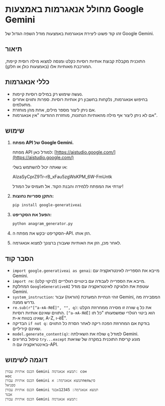 # מחולל אנאגרמות באמצעות Google Gemini

זהו קוד פשוט ליצירת אנאגרמות באמצעות מודל השפה הגדול של Google Gemini.

## תיאור

התוכנית מקבלת קבוצת אותיות רוסיות כקלט ומנסה למצוא מילה רוסית קיימת, המורכבת מאותיות אלו (באמצעות כולן או חלקן).

## כללי אנאגרמות

*   נעשה שימוש רק במילים רוסיות קיימות.
*   בחיפוש אנאגרמות, נלקחות בחשבון רק אותיות רוסיות. ספרות ותווים אחרים מתעלמים.
*   אם ניתן ליצור מספר מילים, אחת מהן מוחזרת.
*   אם לא ניתן ליצור אף מילה מהאותיות הנתונות, מוחזרת ההודעה "אין אנאגרמות".

## שימוש

1.  **מפתח API של Google Gemini.**

    מפתח API למודל כאן: [https://aistudio.google.com/](https://aistudio.google.com/)

    או שאתה יכול להשתמש בשלי:

    AIzaSyCprZ9Tr-rB_xFau5zgWsKPM_6W-FmUntk

    יצרתי את המפתח ללמידה והבנת הקוד. אל תעמיס על המודל!

2.  **התקן ספריות נחוצות:**

    ```bash
    pip install google-generativeai
    ```

3.  **הפעל את הסקריפט:**

    ```bash
    python anagram_generator.py
    ```

4.  הסקריפט יבקש את מפתח ה-API. הזן אותו.
5.  לאחר מכן, הזן את האותיות שעבורן ברצונך למצוא אנאגרמה.

## הסבר קוד

*   `import google.generativeai as genai`: מייבא את הספרייה לאינטראקציה עם Gemini.
*   `import re`: מייבא את הספרייה לעבודה עם ביטויים רגולריים (לניקוי קלט).
*   המחלקת `GoogleGenerativeAI` עוטפת את הלוגיקה לאינטראקציה עם מודל Gemini.
*   `system_instruction`: זוהי הנחיית המערכת (הוראה) עבור Gemini, המסבירה מה נדרש ממנה.
*   `re.sub(r"[^а-яА-ЯёЁ]", "", q)`: שורה זו מסירה ממחרוזת הקלט `q` את כל התווים שאינם אותיות רוסיות. `[^а-яА-ЯёЁ]` הוא ביטוי רגולרי שמשמעותו "כל תו *שאינו* בטווח א-ת, A-Z, ו-ёЁ".
*   הבדיקה `if not q:` בודקת אם המחרוזת הפכה ריקה לאחר הסרת כל התווים שאינם קיריליים.
*   `model.generate_content(q)`: שולח את השאילתה `q` למודל Gemini.
*   טיפול בחריגים `try...except` מונע קריסת התוכנית במקרה של שגיאות באינטראקציה עם ה-API.

## דוגמה לשימוש

```
הכנס אותיות עבורן Gemini תמצא אנאגרמה: сон
нос
הכנס אותיות עבורן Gemini תמצא אנאגרמה: אпельסין
ספניאל
הכנס אותיות עבורן Gemini תמצא אנאגרמה: 12345אבגד
אבגד
הכנס אותיות עבורן Gemini תמצא אנאגרמה: 
```

